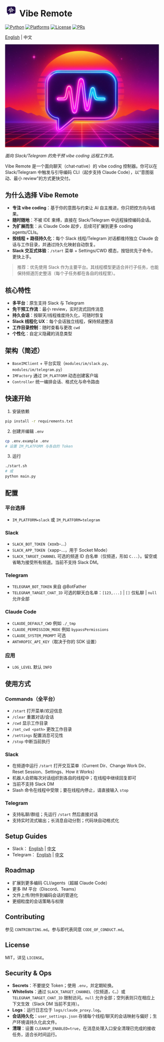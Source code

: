 # <img src="assets/logo.png" alt="Vibe Remote" width="40"/> Vibe Remote

[![Python](https://img.shields.io/badge/python-3.9%2B-3776AB)](https://www.python.org/)
[![Platforms](https://img.shields.io/badge/platforms-Slack%20%7C%20Telegram-8A2BE2)](#setup-guides)
[![License](https://img.shields.io/badge/license-MIT-green)](LICENSE)
[![PRs](https://img.shields.io/badge/PRs-welcome-brightgreen)](CONTRIBUTING.md)

[English](README.md) | 中文

![Banner](assets/banner.jpg)

_面向 Slack/Telegram 的免干预 vibe coding 远程工作流。_

Vibe Remote 是一个面向聊天（chat‑native）的 vibe coding 控制器。你可以在 Slack/Telegram 中触发与引导编码 CLI（起步支持 Claude Code），以“意图驱动、最小 review”的方式更快交付。

## 为什么选择 Vibe Remote

- **专注 vibe coding**：基于你的意图与约束让 AI 自主推进，你只把控方向与结果。
- **随时随地**：不被 IDE 束缚，直接在 Slack/Telegram 中远程操控编码会话。
- **为扩展而生**：从 Claude Code 起步，后续可扩展到更多 coding agents/CLIs。
- **按线程 + 路径持久化**：每个 Slack 线程/Telegram 对话都维持独立 Claude 会话与工作目录，并通过持久化映射自动恢复。
- **Slack 交互式体验**：`/start` 菜单 + Settings/CWD 模态，按钮优先于命令，更快上手。

> 推荐：优先使用 Slack 作为主要平台。其线程模型更适合并行子任务，也能保持频道历史整洁（每个子任务都在各自的线程里）。

## 核心特性

- **多平台**：原生支持 Slack 与 Telegram
- **免干预工作流**：最小 review，实时流式回传消息
- **持久会话**：按聊天/线程维度持久化，可随时恢复
- **Slack 线程化 UX**：每个会话独立线程，保持频道整洁
- **工作目录控制**：随时查看与更改 `cwd`
- **个性化**：自定义隐藏的消息类型

## 架构（简述）

- `BaseIMClient` + 平台实现（`modules/im/slack.py`、`modules/im/telegram.py`）
- `IMFactory` 通过 `IM_PLATFORM` 动态创建客户端
- `Controller` 统一编排会话、格式化与命令路由

## 快速开始

1. 安装依赖

```bash
pip install -r requirements.txt
```

2. 创建并编辑 `.env`

```bash
cp .env.example .env
# 设置 IM_PLATFORM 与各自的 Token
```

3. 运行

```bash
./start.sh
# 或
python main.py
```

## 配置

### 平台选择

- `IM_PLATFORM=slack` 或 `IM_PLATFORM=telegram`

### Slack

- `SLACK_BOT_TOKEN`（xoxb-...）
- `SLACK_APP_TOKEN`（xapp-...，用于 Socket Mode）
- `SLACK_TARGET_CHANNEL` 可选的频道 ID 白名单（仅频道，形如 `C...`）。留空或省略为接受所有频道。当前不支持 Slack DM。

### Telegram

- `TELEGRAM_BOT_TOKEN` 来自 @BotFather
- `TELEGRAM_TARGET_CHAT_ID` 可选的聊天白名单：`[123,...]` | `[]` 仅私聊 | `null` 允许全部

### Claude Code

- `CLAUDE_DEFAULT_CWD` 例如 `./_tmp`
- `CLAUDE_PERMISSION_MODE` 例如 `bypassPermissions`
- `CLAUDE_SYSTEM_PROMPT` 可选
- `ANTHROPIC_API_KEY`（取决于你的 SDK 设置）

### 应用

- `LOG_LEVEL` 默认 `INFO`

## 使用方式

### Commands（全平台）

- `/start` 打开菜单/欢迎信息
- `/clear` 重置对话/会话
- `/cwd` 显示工作目录
- `/set_cwd <path>` 更改工作目录
- `/settings` 配置消息可见性
- `/stop` 中断当前执行

### Slack

- 在频道中运行 `/start` 打开交互菜单（Current Dir、Change Work Dir、Reset Session、Settings、How it Works）
- 机器人会把每次对话组织到各自的线程中；在线程中继续回复即可
- 当前不支持 Slack DM
- Slash 命令在线程中受限；要在线程内停止，请直接输入 `stop`

### Telegram

- 支持私聊/群组；先运行 `/start` 然后直接对话
- 支持实时流式输出；长消息自动分割；代码块自动格式化

## Setup Guides

- Slack： [English](docs/SLACK_SETUP.md) | [中文](docs/SLACK_SETUP_ZH.md)
- Telegram： [English](docs/TELEGRAM_SETUP.md) | [中文](docs/TELEGRAM_SETUP_ZH.md)

## Roadmap

- 扩展到更多编码 CLI/agents（超越 Claude Code）
- 更多 IM 平台（Discord、Teams）
- 文件上传/附件到编码会话的管道化
- 更细粒度的会话策略与权限

## Contributing

参见 `CONTRIBUTING.md`。参与即代表同意 `CODE_OF_CONDUCT.md`。

## License

MIT，详见 `LICENSE`。

## Security & Ops

- **Secrets**：不要提交 Token；使用 `.env`，并定期轮换。
- **Whitelists**：通过 `SLACK_TARGET_CHANNEL`（仅频道，`C…`）或 `TELEGRAM_TARGET_CHAT_ID` 限制访问。`null` 允许全部；空列表则只在相应上下文生效（Slack DM 当前不支持）。
- **Logs**：运行日志位于 `logs/claude_proxy.log`。
- **会话持久化**：`user_settings.json` 存储每个线程/聊天的会话映射与偏好；生产环境请持久化此文件。
- **清理**：设置 `CLEANUP_ENABLED=true`，在消息处理入口安全清理已完成的接收任务，适合长时间运行。
